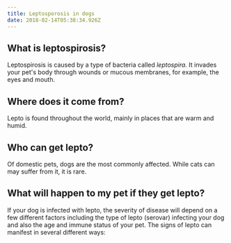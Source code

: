 ```yaml
---
title: Leptosporosis in dogs
date: 2018-02-14T05:38:34.926Z
---
```



## What is leptospirosis?
Leptospirosis is caused by a type of bacteria called _leptospira_. It invades your pet's body through wounds or mucous membranes, for example, the eyes and mouth. 

## Where does it come from?
Lepto is found throughout the world, mainly in places that are warm and humid.

## Who can get lepto?
Of domestic pets, dogs are the most commonly affected. While cats can may suffer from it, it is rare.  

## What will happen to my pet if they get lepto?
If your dog is infected with lepto, the severity of disease will depend on a few different factors including the type of lepto (serovar) infecting your dog and also the age and immune status of your pet. 
The signs of lepto can manifest in several different ways: 
